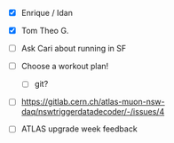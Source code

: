 - [x] Enrique / Idan
- [x] Tom Theo G.
- [ ] Ask Cari about running in SF
- [ ] Choose a workout plan!
  - [ ] git?
- [ ] https://gitlab.cern.ch/atlas-muon-nsw-daq/nswtriggerdatadecoder/-/issues/4
- [ ] ATLAS upgrade week feedback

